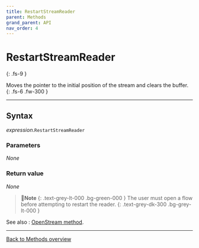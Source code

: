 ```yaml
---
title: RestartStreamReader
parent: Methods
grand_parent: API
nav_order: 4
---
```


# RestartStreamReader
{: .fs-9 }

Moves the pointer to the initial position of the stream and clears the buffer.
{: .fs-6 .fw-300 }

---

## Syntax

*expression*.`RestartStreamReader`

### Parameters

_None_

### Return value

_None_

>📝**Note**
>{: .text-grey-lt-000 .bg-green-000 }
>The user must open a flow before attempting to restart the reader.
{: .text-grey-dk-300 .bg-grey-lt-000 }

See also
: [OpenStream method](https://ecp-solutions.github.io/ECPTextStream/api/methods/openstream.html).

---

[Back to Methods overview](https://ecp-solutions.github.io/VBA-CSV-interface/api/methods/)
